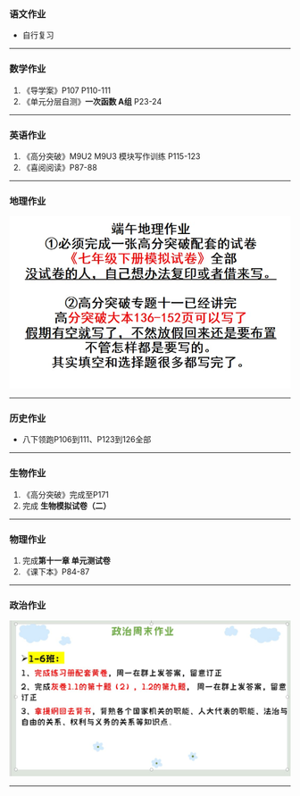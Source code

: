 ### 语文作业
* 自行复习
---

### 数学作业
1. 《导学案》P107 P110-111
2. 《单元分层自测》**一次函数 A组** P23-24
---

### 英语作业
1. 《高分突破》M9U2 M9U3 模块写作训练 P115-123
2. 《喜阅阅读》P87-88
---

### 地理作业
![hw](../hw/_images/16g.jpg)

---

### 历史作业
* 八下领跑P106到111、P123到126全部
---

### 生物作业
1. 《高分突破》完成至P171
2. 完成 **生物模拟试卷（二）**
---

### 物理作业
1. 完成**第十一章 单元测试卷**
2. 《课下本》P84-87
---

### 政治作业
![hw](../hw/_images/16p.jpg)

---
